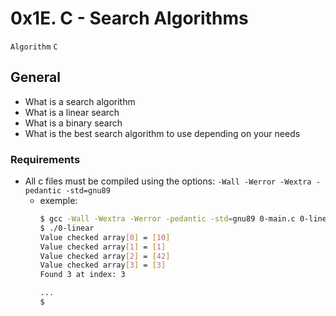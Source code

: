 # 0x1E. C - Search Algorithms
`Algorithm` `C`

## General
* What is a search algorithm
* What is a linear search
* What is a binary search
* What is the best search algorithm to use depending on your needs

### Requirements
* All c files must be compiled using the options: `-Wall -Werror -Wextra -pedantic -std=gnu89`
  - exemple:
    ```bash
    $ gcc -Wall -Wextra -Werror -pedantic -std=gnu89 0-main.c 0-linear.c -o 0-linear
    $ ./0-linear
    Value checked array[0] = [10]
    Value checked array[1] = [1]
    Value checked array[2] = [42]
    Value checked array[3] = [3]
    Found 3 at index: 3

    ...
    $ 
    ```

